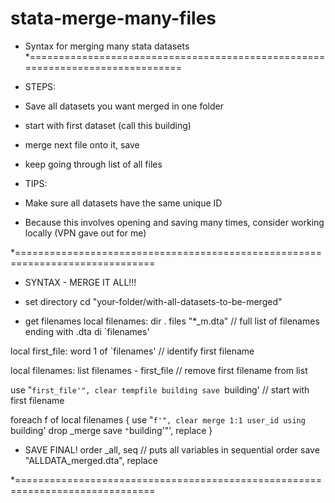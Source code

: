 # stata-merge-many-files
* Syntax for merging many stata datasets 
*==============================================================================

* STEPS:
* Save all datasets you want merged in one folder
* start with first dataset (call this building)
* merge next file onto it, save 
* keep going through list of all files

* TIPS:
* Make sure all datasets have the same unique ID
* Because this involves opening and saving many times, consider working locally (VPN gave out for me)

*==============================================================================
* SYNTAX - MERGE IT ALL!!!

* set directory 
cd "your-folder/with-all-datasets-to-be-merged"

* get filenames
local filenames: dir . files "*_m.dta" // full list of filenames ending with .dta
di `filenames'

local first_file: word 1 of `filenames' // identify first filename

local filenames: list filenames - first_file // remove first filename from list

use "`first_file'", clear
tempfile building
save `building' // start with first filename 

foreach f of local filenames {
    use "`f'", clear
    merge 1:1 user_id using `building'
	drop _merge
    save `"`building'"', replace
}

* SAVE FINAL!
order _all, seq // puts all variables in sequential order
save 	"ALLDATA_merged.dta", replace 

*==============================================================================
